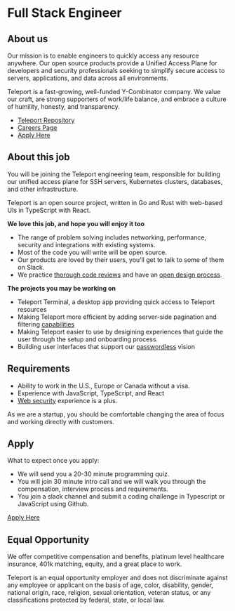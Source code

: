 # Full Stack Engineer

## About us

Our mission is to enable engineers to quickly access any resource anywhere. Our
open source products provide a Unified Access Plane for developers and security
professionals seeking to simplify secure access to servers, applications, and
data across all environments.

Teleport is a fast-growing, well-funded Y-Combinator company. We value our
craft, are strong supporters of work/life balance, and embrace a culture of
humility, honesty, and transparency.

- [Teleport Repository](https://github.com/gravitational/teleport)
- [Careers Page](https://goteleport.com/careers/)
- [Apply Here](https://jobs.lever.co/teleport/2ec21642-ae90-4765-b9e3-b8b3ea312b3c)

## About this job

You will be joining the Teleport engineering team, responsible for building our
unified access plane for SSH servers, Kubernetes clusters, databases, and other
infrastructure.

Teleport is an open source project, written in Go and Rust with web-based UIs in
TypeScript with React.



**We love this job, and hope you will enjoy it too**

* The range of problem solving includes networking, performance, security and integrations with existing systems.
* Most of the code you will write will be open source.
* Our products are loved by their users, you’ll get to talk to some of them on Slack.
* We practice [thorough code reviews](https://github.com/gravitational/teleport/pull/4769) and
  have an [open design process](https://github.com/gravitational/teleport/tree/master/rfd).

**The projects you may be working on**

* Teleport Terminal, a desktop app providing quick access to Teleport resources
* Making Teleport more efficient by adding server-side pagination and filtering
  [capabilities](https://github.com/gravitational/teleport/blob/master/rfd/0055-webui-ss-paginate-filter.md)
* Making Teleport easier to use by desigining experiences that guide the user
  through the setup and onboarding process.
* Building user interfaces that support our
  [passwordless](https://github.com/gravitational/teleport/blob/master/rfd/0052-passwordless.md)
  vision

## Requirements

* Ability to work in the U.S., Europe or Canada without a visa.
* Experience with JavaScript, TypeScript, and React
* [Web security](https://developer.mozilla.org/en-US/docs/Web/Security) experience is a plus.

As we are a startup, you should be comfortable changing the area of focus and
working directly with customers.

## Apply

What to expect once you apply:

* We will send you a 20-30 minute programming quiz.
* You will join 30 minute intro call and we will walk you through the
  compensation, interview process and requirements.
* You join a slack channel and submit a coding challenge in Typescript or
  JavaScript using Github.

[Apply Here](https://jobs.lever.co/teleport/2ec21642-ae90-4765-b9e3-b8b3ea312b3c)

## Equal Opportunity

We offer competitive compensation and benefits, platinum level healthcare
insurance, 401k matching, equity, and a great place to work.

Teleport is an equal opportunity employer and does not discriminate against any
employee or applicant on the basis of age, color, disability, gender, national
origin, race, religion, sexual orientation, veteran status, or any
classifications protected by federal, state, or local law.
